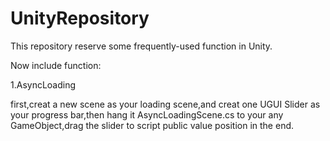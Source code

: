 # UnityRepository

This repository reserve some frequently-used function in Unity.

Now include function:

1.AsyncLoading

first,creat a new scene as your loading scene,and creat one UGUI Slider as your progress bar,then hang it AsyncLoadingScene.cs to your any GameObject,drag the slider to script public value position in the end. 
